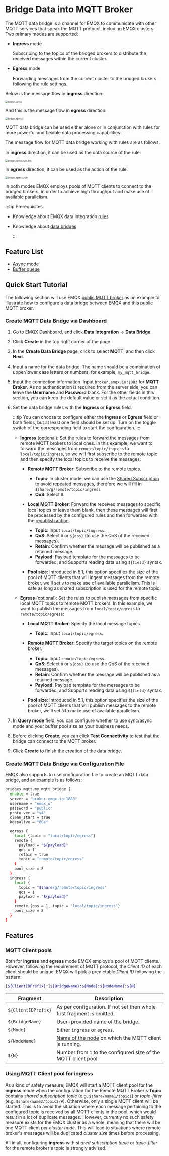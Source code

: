 # Bridge Data into MQTT Broker

The MQTT data bridge is a channel for EMQX to communicate with other MQTT services that speak the MQTT protocol, including EMQX clusters. Two primary modes are supported:

- **Ingress** mode

    Subscribing to the topics of the bridged brokers to distribute the received messages within the current cluster.

- **Egress** mode

    Forwarding messages from the current cluster to the bridged brokers following the rule settings.

Below is the message flow in **ingress** direction:

<img src="./assets/bridge_igress.png" alt="bridge_igress" style="zoom:50%;" />

And this is the message flow in **egress** direction:

<img src="./assets/bridge_egerss.png" alt="bridge_egerss" style="zoom:50%;" />

MQTT data bridge can be used either alone or in conjunction with rules for more powerful and flexible data processing capabilities.

The message flow for MQTT data bridge working with rules are as follows:

In **ingress** direction, it can be used as the data source of the rule:

<img src="./assets/bridge_igress_rule_link.png" alt="bridge_igress_rule_link" style="zoom:50%;" />

In **egress** direction, it can be used as the action of the rule:

<img src="./assets/bridge_egress_rule.png" alt="bridge_egress_rule" style="zoom: 50%;" />

In both modes EMQX employs pools of MQTT clients to connect to the bridged brokers, in order to achieve high throughput and make use of available parallelism.

:::tip Prerequisites

- Knowledge about EMQX data integration [rules](./rules.md)

- Knowledge about [data bridges](./data-bridges.md)

  :::

## Feature List

- [Async mode](./data-bridges.md#async-mode)
- [Buffer queue](./data-bridges.md#buffer-queue)

<!--  Configuration parameters TODO 链接到配置手册对应配置章节。 -->

## Quick Start Tutorial

The following section will use EMQX [public MQTT broker](https://www.emqx.com/en/mqtt/public-mqtt5-broker) as an example to illustrate how to configure a data bridge between EMQX and this public MQTT broker.

### Create MQTT Data Bridge via Dashboard

1. Go to EMQX Dashboard, and click **Data Integration** -> **Data Bridge**.

2. Click **Create** in the top right corner of the page.

3. In the **Create Data Bridge** page, click to select **MQTT**, and then click **Next**.

4. Input a name for the data bridge. The name should be a combination of upper/lower case letters or numbers, for example, `my_mqtt_bridge`.

5. Input the connection information. Input `broker.emqx.io:1883` for **MQTT Broker**. As no authentication is required from the server side, you can leave the **Username** and **Password** blank. For the other fields in this section, you can keep the default value or set it as the actual condition.

6. Set the data bridge rules with the **Ingress** or **Egress** field.

   :::tip
   You can choose to configure either the **Ingress** or **Egress** field or both fields, but at least one field should be set up. Turn on the toggle switch of the corresponding field to start the configuration.
   :::

   - **Ingress** (optional): Set the rules to forward the messages from remote MQTT brokers to local ones. In this example, we want to forward the messages from `remote/topic/ingress` to `local/topic/ingress`, so we will first subscribe to the remote topic and then specify the local topics to receive the messages:
     - **Remote MQTT Broker**: Subscribe to the remote topics.
     
       - **Topic**: In cluster mode, we can use the [Shared Subscription](../mqtt/mqtt-shared-subscription.md) to avoid repeated messages, therefore we will fill in `$share/g/remote/topic/ingress`
       - **QoS**: Select `0`.
     
     - **Local MQTT Broker**: Forward the received messages to specific local topics or leave them blank, then these messages will first be processed by the configured rules and then forwarded with the [republish action](./rules.md).
       - **Topic**: Input `local/topic/ingress`.
       - **QoS**: Select `0` or `${qos}` (to use the QoS of the received messages).
       - **Retain**: Confirm whether the message will be published as a retained message.
       - **Payload**: Payload template for the messages to be forwarded, and Supports reading data using `${field}` syntax.

     - **Pool size**: Introduced in 5.1, this option specifies the size of the pool of MQTT clients that will ingest messages from the remote broker, we'll set `8` to make use of available parallelism. This is safe as long as shared subscription is used for the remote topic.
     
   - **Egress** (optional): Set the rules to publish messages from specific local MQTT topics to remote MQTT brokers. In this example, we want to publish the messages from `local/topic/egress` to `remote/topic/egress`:
   
     - **Local MQTT Broker**: Specify the local message topics.
       - **Topic**: Input `local/topic/egress`.

     - **Remote MQTT Broker**: Specify the target topics on the remote broker.
       - **Topic**: Input `remote/topic/egress`.
       - **QoS**: Select `0` or `${qos}` (to use the QoS of the received messages).
       - **Retain**: Confirm whether the message will be published as a retained message.
       - **Payload**: Payload template for the messages to be forwarded, and Supports reading data using `${field}` syntax.

     - **Pool size**: Introduced in 5.1, this option specifies the size of the pool of MQTT clients that will publish messages to the remote broker, we'll set `8` to make use of available parallelism.

7. In **Query mode** field, you can configure whether to use sync/async mode and your buffer pool size as your business needs.

7. Before clicking **Create**, you can click **Test Connectivity** to test that the bridge can connect to the MQTT broker.

8. Click **Create** to finish the creation of the data bridge.

### Create MQTT Data Bridge via Configuration File

EMQX also supports to use configuration file to create an MQTT data bridge, and an example is as follows:

```bash
bridges.mqtt.my_mqtt_bridge {
  enable = true
  server = "broker.emqx.io:1883"
  username = "emqx_u"
  password = "public"
  proto_ver = "v4"
  clean_start = true
  keepalive = "60s"

  egress {
    local {topic = "local/topic/egress"}
    remote {
      payload = "${payload}"
      qos = 1
      retain = true
      topic = "remote/topic/egress"
    }
    pool_size = 8
  }
  ingress {
    local {
      topic = "$share/g/remote/topic/ingress"
      qos = 1
      payload = "${payload}"
    }
    remote {qos = 1, topic = "local/topic/ingress"}
    pool_size = 8
  }
}
```

## Features

### MQTT Client pools

Both for **ingress** and **egress** mode EMQX employs a pool of MQTT clients. However, following the requirement of MQTT protocol, the _Client ID_ of each client should be unique. EMQX will pick a predictable _Client ID_ following the pattern:

```bash
[${ClientIDPrefix}:]${BridgeName}:${Mode}:${NodeName}:${N}
```

| Fragment             | Description                     |
| -------------------- | ------------------------------- |
| `${ClientIDPrefix}`  | As per configuration. If not set then whole first fragment is omitted. |
| `${BridgeName}`      | User-provided name of the bridge. |
| `${Mode}`            | Either `ingress` or `egress`. |
| `${NodeName}`        | [Name of the node](../configuration/cluster.md#node-names) on which the MQTT client is running. |
| `${N}`               | Number from `1` to the configured size of the MQTT client pool. |

### Using MQTT Client pool for ingress

As a kind of safety measure, EMQX will start a MQTT client pool for the **ingress** mode when the configuration for the Remote MQTT Broker's **Topic** contains _shared subscription topic_ (e.g. `$share/name1/topic1`) or _topic-filter_ (e.g. `$share/name2/topic2/#`). Otherwise, only a single MQTT client will be started. This is to avoid the situation where each message pertaining to the configured topic is received by all MQTT clients in the pool, which would result in a lot of duplicate messages. However, currently no such safety measure exists for the EMQX cluster as a whole, meaning that there will be one MQTT client _per cluster node_. This will lead to situations where remote broker's messages will be duplicated _cluster size_ times before processing.

All in all, configuring **ingress** with _shared subscription topic_ or _topic-filter_ for the remote broker's topic is strongly advised.
